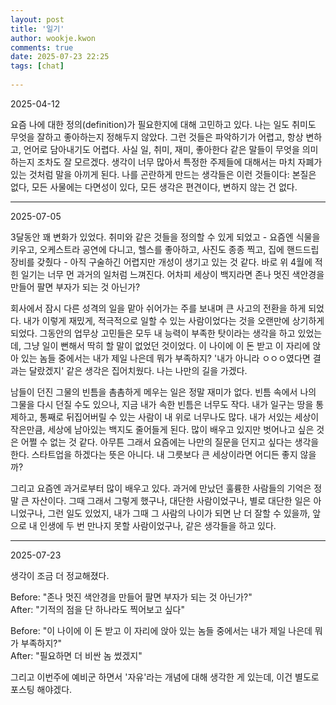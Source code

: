 ```yaml
---  
layout: post  
title: '일기'  
author: wookje.kwon  
comments: true  
date: 2025-07-23 22:25  
tags: [chat]  
  
---  
```


2025-04-12

요즘 나에 대한 정의(definition)가 필요한지에 대해 고민하고 있다. 나는 일도 취미도 무엇을 잘하고 좋아하는지 정해두지 않았다. 그런 것들은 파악하기가 어렵고, 항상 변하고, 언어로 담아내기도 어렵다. 사실 일, 취미, 재미, 좋아한다 같은 말들이 무엇을 의미하는지 조차도 잘 모르겠다. 생각이 너무 많아서 특정한 주제들에 대해서는 마치 자폐가 있는 것처럼 말을 아끼게 된다. 나를 곤란하게 만드는 생각들은 이런 것들이다: 본질은 없다, 모든 사물에는 다면성이 있다, 모든 생각은 편견이다, 변하지 않는 건 없다.  

---

2025-07-05

3달동안 꽤 변화가 있었다. 취미와 같은 것들을 정의할 수 있게 되었고 - 요즘엔 식물을 키우고, 오케스트라 공연에 다니고, 헬스를 좋아하고, 사진도 종종 찍고, 집에 핸드드립 장비를 갖췄다 - 아직 구술하긴 어렵지만 개성이 생기고 있는 것 같다. 바로 위 4월에 적힌 일기는 너무 먼 과거의 일처럼 느껴진다. 어차피 세상이 백지라면 존나 멋진 색안경을 만들어 팔면 부자가 되는 것 아닌가?  

회사에서 잠시 다른 성격의 일을 맡아 쉬어가는 주를 보내며 큰 사고의 전환을 하게 되었다. 내가 이렇게 재밌게, 적극적으로 일할 수 있는 사람이었다는 것을 오랜만에 상기하게 되었다. 그동안의 업무상 고민들은 모두 내 능력이 부족한 탓이라는 생각을 하고 있었는데, 그냥 일이 뻔해서 딱히 할 말이 없었던 것이었다. 이 나이에 이 돈 받고 이 자리에 앉아 있는 놈들 중에서는 내가 제일 나은데 뭐가 부족하지? '내가 아니라 ㅇㅇㅇ였다면 결과는 달랐겠지' 같은 생각은 집어치웠다. 나는 나만의 길을 가겠다.  

남들이 던진 그물의 빈틈을 촘촘하게 메우는 일은 정말 재미가 없다. 빈틈 속에서 나의 그물을 다시 던질 수도 있으나, 지금 내가 속한 빈틈은 너무도 작다. 내가 일구는 땅을 통제하고, 통째로 뒤집어버릴 수 있는 사람이 내 위로 너무나도 많다. 내가 서있는 세상이 작은만큼, 세상에 남아있는 백지도 줄어들게 된다. 많이 배우고 있지만 벗어나고 싶은 것은 어쩔 수 없는 것 같다. 아무튼 그래서 요즘에는 나만의 질문을 던지고 싶다는 생각을 한다. 스타트업을 하겠다는 뜻은 아니다. 내 그릇보다 큰 세상이라면 어디든 좋지 않을까?  

그리고 요즘엔 과거로부터 많이 배우고 있다. 과거에 만났던 훌륭한 사람들의 기억은 정말 큰 자산이다. 그때 그래서 그렇게 했구나, 대단한 사람이었구나, 별로 대단한 일은 아니었구나, 그런 일도 있었지, 내가 그때 그 사람의 나이가 되면 난 더 잘할 수 있을까, 앞으로 내 인생에 두 번 만나지 못할 사람이었구나, 같은 생각들을 하고 있다.  

---   

2025-07-23  

생각이 조금 더 정교해졌다.  

Before: "존나 멋진 색안경을 만들어 팔면 부자가 되는 것 아닌가?"  
After: "기적의 점을 단 하나라도 찍어보고 싶다"  

Before: "이 나이에 이 돈 받고 이 자리에 앉아 있는 놈들 중에서는 내가 제일 나은데 뭐가 부족하지?"  
After: "필요하면 더 비싼 놈 썼겠지"  

그리고 이번주에 예비군 하면서 '자유'라는 개념에 대해 생각한 게 있는데, 이건 별도로 포스팅 해야겠다.  
